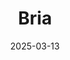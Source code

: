 ---  
layout: startup_page  
title: "Bria"  
id: "bria.ai"  
permalink: "/briabria.ai03132025/"  
website: "http://www.bria.ai/"  
funding_round: "Series B"  
funding_amount: "$40M"  
investors: "Red Dot Capital, Maor Investment, Entrée Capital, GFT Ventures, Intel Capital, In-Venture"  
about: "Bria is an enterprise visual generative AI platform that enables businesses to create predictable, controllable, and on-brand content using 100% licensed data. The platform offers developers flexibility with foundation models, source code, and APIs, integrating with various platforms and offering plug-ins for popular design tools. Bria aims to change the IP ecosystem by allowing businesses to access licensed IP content for commercial gen AI creations, ensuring compliance and data owner compensation."  
markets: "AI, Enterprise Software, Content Creation"  
hq: "New York, New York, United States"  
founded_year: "2020"  
linkedin: "https://www.linkedin.com/company/briaai"  
twitter: "https://x.com/bria_ai_"  
instagram: ""  
facebook: "https://www.facebook.com/BriaAI"  
crunchbase: "https://www.crunchbase.com/organization/bria-8f2b"  
pitchbook: ""  

date_display: "13-Mar-2025"  
date: "2025-03-13"

# SEO Optimization  
meta_title: "Bria - Series B Funding ($40M)"  
meta_description: "Bria, Bria is an enterprise visual generative AI platform that enables businesses to create predictable, controllable, and on-brand content using 100% licen..."  
meta_keywords: "Bria, AI, Enterprise Software, Content Creation, Series B funding"  
canonical_url: "https://startup.projectstartups.com/briabria.ai03132025/"  
---
